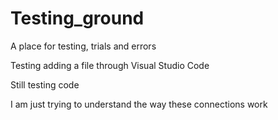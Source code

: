 # Testing_ground
A place for testing, trials and errors 

Testing adding a file through Visual Studio Code 

Still testing code

I am just trying to understand the way these connections work